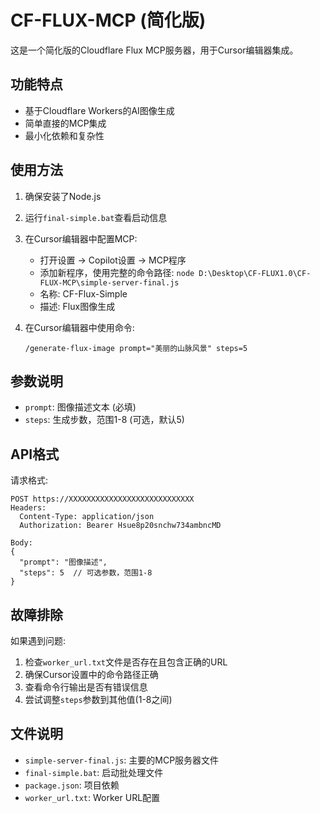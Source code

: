 # CF-FLUX-MCP (简化版)

这是一个简化版的Cloudflare Flux MCP服务器，用于Cursor编辑器集成。

## 功能特点

- 基于Cloudflare Workers的AI图像生成
- 简单直接的MCP集成
- 最小化依赖和复杂性

## 使用方法

1. 确保安装了Node.js
2. 运行`final-simple.bat`查看启动信息
3. 在Cursor编辑器中配置MCP:
   - 打开设置 -> Copilot设置 -> MCP程序
   - 添加新程序，使用完整的命令路径: `node D:\Desktop\CF-FLUX1.0\CF-FLUX-MCP\simple-server-final.js`
   - 名称: CF-Flux-Simple
   - 描述: Flux图像生成

4. 在Cursor编辑器中使用命令:
   ```
   /generate-flux-image prompt="美丽的山脉风景" steps=5
   ```

## 参数说明

- `prompt`: 图像描述文本 (必填)
- `steps`: 生成步数，范围1-8 (可选，默认5)

## API格式

请求格式:
```
POST https://XXXXXXXXXXXXXXXXXXXXXXXXXXXX
Headers:
  Content-Type: application/json
  Authorization: Bearer Hsue8p20snchw734ambncMD
  
Body:
{
  "prompt": "图像描述",
  "steps": 5  // 可选参数，范围1-8
}
```

## 故障排除

如果遇到问题:
1. 检查`worker_url.txt`文件是否存在且包含正确的URL
2. 确保Cursor设置中的命令路径正确
3. 查看命令行输出是否有错误信息
4. 尝试调整`steps`参数到其他值(1-8之间)

## 文件说明

- `simple-server-final.js`: 主要的MCP服务器文件
- `final-simple.bat`: 启动批处理文件
- `package.json`: 项目依赖
- `worker_url.txt`: Worker URL配置 